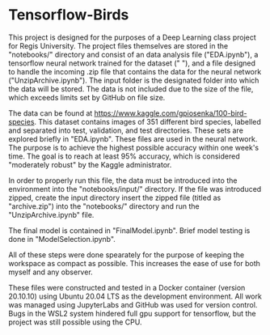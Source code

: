 # Tensorflow-Birds

This project is designed for the purposes of a Deep Learning class project for Regis University. The project files themselves are stored in the "notebooks/" directory and consist of an data analysis file ("EDA.ipynb"), a tensorflow neural network trained for the dataset (" "), and a file designed to handle the incoming .zip file that contains the data for the neural network ("UnzipArchive.ipynb"). The input folder is the designated folder into which the data will be stored. The data is not included due to the size of the file, which exceeds limits set by GitHub on file size.

The data can be found at https://www.kaggle.com/gpiosenka/100-bird-species. This dataset contains images of 351 different bird species, labelled and separated into test, validation, and test directories. These sets are explored briefly in "EDA.ipynb". These files are used in the neural network. The purpose is to achieve the highest possible accuracy within one week's time. The goal is to reach at least 95% accuracy, which is considered "moderately robust" by the Kaggle administrator.

In order to properly run this file, the data must be introduced into the environment into the "notebooks/input/" directory. If the file was introduced zipped, create the input directory insert the zipped file (titled as "archive.zip") into the "notebooks/" directory and run the "UnzipArchive.ipynb" file.

The final model is contained in "FinalModel.ipynb". Brief model testing is done in "ModelSelection.ipynb".

All of these steps were done spearately for the purpose of keeping the workspace as compact as possible. This increases the ease of use for both myself and any observer.

These files were constructed and tested in a Docker container (version 20.10.10) using Ubuntu 20.04 LTS as the development environment. All work was managed using JupyterLabs and GitHub was used for version control. Bugs in the WSL2 system hindered full gpu support for tensorflow, but the project was still possible using the CPU.
